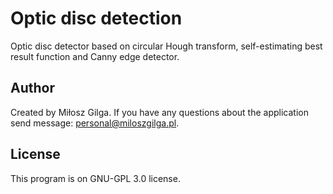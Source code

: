 # Optic disc detection
Optic disc detector based on circular Hough transform, self-estimating best result function and Canny edge detector.

## Author
Created by Miłosz Gilga. If you have any questions about the application send message: [personal@miloszgilga.pl](mailto:personal@miloszgilga.pl).

## License
This program is on GNU-GPL 3.0 license.